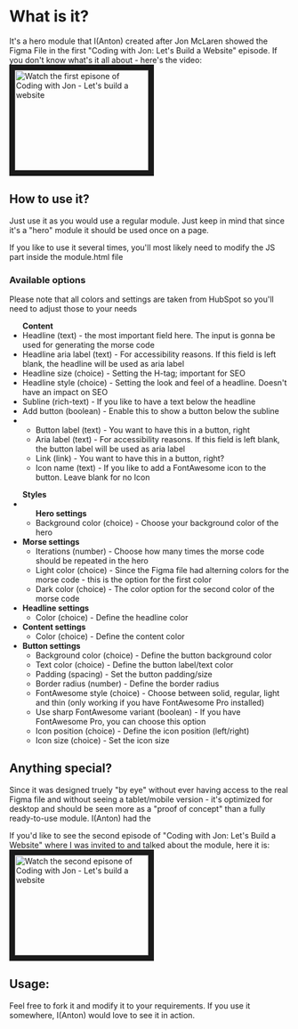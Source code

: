 <h1>What is it?</h1>
It's a hero module that I(Anton) created after Jon McLaren showed the Figma File in the first "Coding with Jon: Let's Build a Website" episode. If you don't know what's it all about - here's the video:
<a href="http://www.youtube.com/watch?feature=player_embedded&v=tbQ0EkAXrm8" target="_blank"><img src="http://img.youtube.com/vi/tbQ0EkAXrm8/0.jpg" alt="Watch the first episone of Coding with Jon - Let's build a website" width="240" height="180" border="10" /></a>

<h2>How to use it?</h2>
<p>Just use it as you would use a regular module. Just keep in mind that since it's a "hero" module it should be used once on a page.</p>
<p>If you like to use it several times, you'll most likely need to modify the JS part inside the module.html file</p>

<h3>Available options</h3>
<p>Please note that all colors and settings are taken from HubSpot so you'll need to adjust those to your needs</p>
<ul><strong>Content</strong>
  <li>Headline (text) - the most important field here. The input is gonna be used for generating the morse code</li>
  <li>Headline aria label (text) - For accessibility reasons. If this field is left blank, the headline will be used as aria label</li>
  <li>Headline size (choice) - Setting the H-tag; important for SEO</li>
  <li>Headline style (choice) - Setting the look and feel of a headline. Doesn't have an impact on SEO</li>
  <li>Subline (rich-text) - If you like to have a text below the headline</li>
  <li>Add button (boolean) - Enable this to show a button below the subline</li>
  <li>
    <ul>
      <li>Button label (text) - You want to have this in a button, right</li>
      <li>Aria label (text) - For accessibility reasons. If this field is left blank, the button label will be used as aria label</li>
      <li>Link (link) - You want to have this in a button, right?</li>
      <li>Icon name (text) - If you like to add a FontAwesome icon to the button. Leave blank for no Icon</li>
    </ul>
  </li>
</ul>
<ul><strong>Styles</strong>
  <li>
    <ul><strong>Hero settings</strong>
      <li>Background color (choice) - Choose your background color of the hero</li>
    </ul>
  </li>
  <li><strong>Morse settings</strong>
    <ul>
      <li>Iterations (number) - Choose how many times the morse code should be repeated in the hero</li>
      <li>Light color (choice) - Since the Figma file had alterning colors for the morse code - this is the option for the first color</li>
      <li>Dark color (choice) - The color option for the second color of the morse code</li>
    </ul>
  </li>
  <li><strong>Headline settings</strong>
    <ul>
      <li>Color (choice) - Define the headline color</li>
    </ul>
  </li>
  <li><strong>Content settings</strong>
    <ul>
      <li>Color (choice) - Define the content color</li>
    </ul>
  </li>
  <li><strong>Button settings</strong>
    <ul>
      <li>Background color (choice) - Define the button background color</li>
      <li>Text color (choice) - Define the button label/text color</li>
      <li>Padding (spacing) - Set the button padding/size</li>
      <li>Border radius (number) - Define the border radius</li>
      <li>FontAwesome style (choice) - Choose between solid, regular, light and thin (only working if you have FontAwesome Pro installed)</li>
      <li>Use sharp FontAwesome variant (boolean) - If you have FontAwesome Pro, you can choose this option</li>
      <li>Icon position (choice) - Define the icon position (left/right)</li>
      <li>Icon size (choice) - Set the icon size</li>
    </ul>
  </li>
</ul>

<h2>Anything special?</h2>
<p>Since it was designed truely "by eye" without ever having access to the real Figma file and without seeing a tablet/mobile version - it's optimized for desktop and should be seen more as a "proof of concept" than a fully ready-to-use module. I(Anton) had the </p>
<p>If you'd like to see the second episode of "Coding with Jon: Let's Build a Website" where I was invited to and talked about the module, here it is:
<a href="http://www.youtube.com/watch?feature=player_embedded&v=EB5I2f6FNzc" target="_blank"><img src="http://img.youtube.com/vi/EB5I2f6FNzc/0.jpg" alt="Watch the second episone of Coding with Jon - Let's build a website" width="240" height="180" border="10" /></a></p>

<h2>Usage:</h2>
<p>Feel free to fork it and modify it to your requirements. If you use it somewhere, I(Anton) would love to see it in action.</p>
